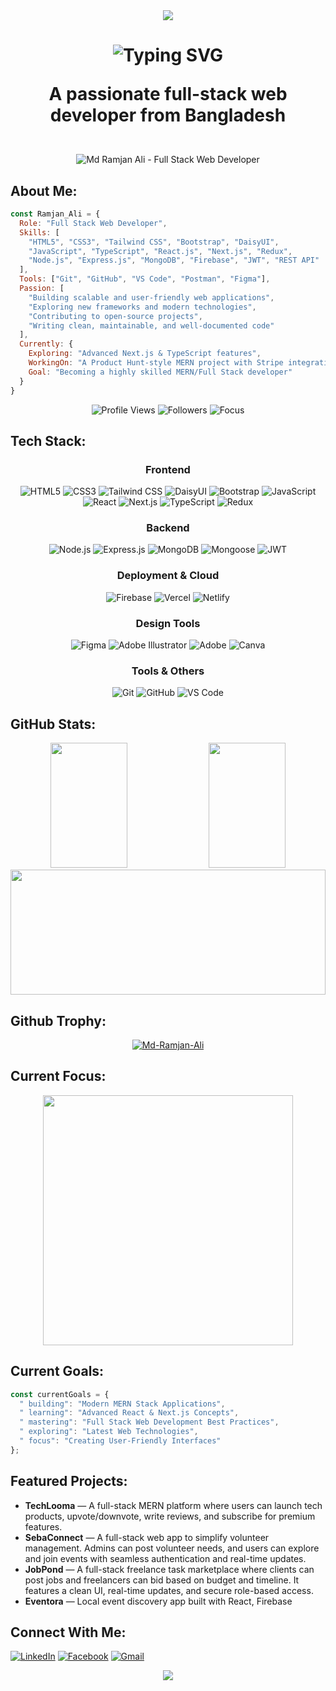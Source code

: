 <div align="center">
  <img src="https://capsule-render.vercel.app/api?type=waving&color=0:E1EAFC,100:F6D5F7&height=200&section=header&text=MD+RAMJAN%20ALI&fontSize=40&fontColor=fff&animation=fadeIn&fontAlignY=38&desc=MERN+Stack%20Web+Developer%20&descAlignY=51&descAlign=50"/>
</div>

<!-- Typing animation header -->

<h1 align="center">
  <img src="https://readme-typing-svg.demolab.com?font=Fira+Code&weight=600&pause=1000&center=true&vCenter=true&width=450&lines=Hi+%F0%9F%91%8B%2C+I'm+Ramjan+Ali" alt="Typing SVG" />
    <p> A passionate full-stack web developer from Bangladesh</p>
</h1>

<br/>

<div align="center">
 <img align="center" src="https://qph.cf2.quoracdn.net/main-qimg-cb0d139e178018df8b3e778369395ac7" alt="Md Ramjan Ali - Full Stack Web Developer"/>
</div>

## About Me:

```js
const Ramjan_Ali = {
  Role: "Full Stack Web Developer",
  Skills: [
    "HTML5", "CSS3", "Tailwind CSS", "Bootstrap", "DaisyUI",
    "JavaScript", "TypeScript", "React.js", "Next.js", "Redux",
    "Node.js", "Express.js", "MongoDB", "Firebase", "JWT", "REST API"
  ],
  Tools: ["Git", "GitHub", "VS Code", "Postman", "Figma"],
  Passion: [
    "Building scalable and user-friendly web applications",
    "Exploring new frameworks and modern technologies",
    "Contributing to open-source projects",
    "Writing clean, maintainable, and well-documented code"
  ],
  Currently: {
    Exploring: "Advanced Next.js & TypeScript features",
    WorkingOn: "A Product Hunt-style MERN project with Stripe integration",
    Goal: "Becoming a highly skilled MERN/Full Stack developer"
  }
}
```


<div align="center">
  <img src="https://komarev.com/ghpvc/?username=Md-Ramjan-Ali&style=for-the-badge&color=blue" alt="Profile Views" />
  <img src="https://img.shields.io/github/followers/Md-Ramjan-Ali?style=for-the-badge&color=blue&labelColor=black" alt="Followers" />
  <img src="https://img.shields.io/badge/Focus-Full%20Stack%20Development-blue?style=for-the-badge" alt="Focus" />
</div>

## Tech Stack:

<div align="center">
  
### Frontend
  
![HTML5](https://img.shields.io/badge/HTML5-E34F26?style=for-the-badge&logo=html5&logoColor=white)
![CSS3](https://img.shields.io/badge/CSS3-1572B6?style=for-the-badge&logo=css3&logoColor=white)
![Tailwind CSS](https://img.shields.io/badge/Tailwind_CSS-38B2AC?style=for-the-badge&logo=tailwind-css&logoColor=white)
![DaisyUI](https://img.shields.io/badge/daisyui-5A0EF8?style=for-the-badge&logo=daisyui&logoColor=white)
![Bootstrap](https://img.shields.io/badge/bootstrap-%238511FA.svg?style=for-the-badge&logo=bootstrap&logoColor=white)
![JavaScript](https://img.shields.io/badge/JavaScript-F7DF1E?style=for-the-badge&logo=javascript&logoColor=black)
![React](https://img.shields.io/badge/React-20232A?style=for-the-badge&logo=react&logoColor=61DAFB)
![Next.js](https://img.shields.io/badge/Next.js-000000?style=for-the-badge&logo=nextdotjs&logoColor=white)
![TypeScript](https://img.shields.io/badge/TypeScript-3178C6?style=for-the-badge&logo=typescript&logoColor=white)
![Redux](https://img.shields.io/badge/Redux-764ABC?style=for-the-badge&logo=redux&logoColor=white)

### Backend

![Node.js](https://img.shields.io/badge/Node.js-43853D?style=for-the-badge&logo=node.js&logoColor=white)
![Express.js](https://img.shields.io/badge/Express.js-404D59?style=for-the-badge&logo=express&logoColor=white)
![MongoDB](https://img.shields.io/badge/MongoDB-4EA94B?style=for-the-badge&logo=mongodb&logoColor=white)
![Mongoose](https://img.shields.io/badge/Mongoose-880000?style=for-the-badge&logo=mongoose&logoColor=white)
![JWT](https://img.shields.io/badge/JWT-black?style=for-the-badge&logo=JSON%20web%20tokens)

### Deployment & Cloud

![Firebase](https://img.shields.io/badge/firebase-%23FFCA28.svg?style=for-the-badge&logo=firebase&logoColor=black)
![Vercel](https://img.shields.io/badge/vercel-%23000000.svg?style=for-the-badge&logo=vercel&logoColor=white)
![Netlify](https://img.shields.io/badge/netlify-%23000000.svg?style=for-the-badge&logo=netlify&logoColor=#00C7B7)

### Design Tools

![Figma](https://img.shields.io/badge/figma-%23F24E1E.svg?style=for-the-badge&logo=figma&logoColor=white)
![Adobe Illustrator](https://img.shields.io/badge/adobe%20illustrator-%23FF9A00.svg?style=for-the-badge&logo=adobe%20illustrator&logoColor=white)
![Adobe](https://img.shields.io/badge/adobe-%23FF0000.svg?style=for-the-badge&logo=adobe&logoColor=white)
![Canva](https://img.shields.io/badge/Canva-%2300C4CC.svg?style=for-the-badge&logo=Canva&logoColor=white)

### Tools & Others

![Git](https://img.shields.io/badge/Git-F05032?style=for-the-badge&logo=git&logoColor=white)
![GitHub](https://img.shields.io/badge/GitHub-100000?style=for-the-badge&logo=github&logoColor=white)
![VS Code](https://img.shields.io/badge/VS_Code-007ACC?style=for-the-badge&logo=visual-studio-code&logoColor=white)

</div>

## GitHub Stats:

<div align="center">
  <img width="49.5%" style="height: 200px;" src="https://github-readme-stats.vercel.app/api?username=Md-Ramjan-Ali&show_icons=true&theme=tokyonight&hide_border=true&count_private=true" />
  <img width="49.5%" style="height: 200px;" src="https://github-readme-stats.vercel.app/api/top-langs/?username=Md-Ramjan-Ali&theme=tokyonight&hide_border=true&layout=compact&langs_count=8" />
</div>

<div align="center">
  
   <img width="100%" style="height: 200px;" src="https://nirzak-streak-stats.vercel.app/?user=Md-Ramjan-Ali&theme=dark&hide_border=false" />
</div>

## Github Trophy:
<p align="center">
  <a href="https://github.com/ryo-ma/github-profile-trophy">
    
   <img src="https://github-profile-trophy.vercel.app/?username=Md-Ramjan-Ali&margin-w=20&margin-h=20" alt="Md-Ramjan-Ali" />
  </a>
</p>

## Current Focus:

<div align="center">
  <img src="https://user-images.githubusercontent.com/74038190/229223263-cf2e4b07-2615-4f87-9c38-e37600f8381a.gif" width="400">
</div>

## Current Goals:
```js
const currentGoals = {
  " building": "Modern MERN Stack Applications",
  " learning": "Advanced React & Next.js Concepts",
  " mastering": "Full Stack Web Development Best Practices",
  " exploring": "Latest Web Technologies",
  " focus": "Creating User-Friendly Interfaces"
};
```

## Featured Projects:

-  **TechLooma** — A full-stack MERN platform where users can launch tech products, upvote/downvote, write reviews, and subscribe
for premium features.  
-  **SebaConnect** — A full-stack web app to simplify volunteer management. Admins can post volunteer needs, and users can explore
and join events with seamless authentication and real-time updates.
-  **JobPond** — A full-stack freelance task marketplace where clients can post jobs and freelancers can bid based on budget and
timeline. It features a clean UI, real-time updates, and secure role-based access.
-  **Eventora** — Local event discovery app built with React, Firebase  

## Connect With Me:

<div>
  
[![LinkedIn](https://img.shields.io/badge/LinkedIn-0077B5?style=for-the-badge&logo=linkedin&logoColor=white)](http://www.linkedin.com/in/md-ramjan-ali-khan)
[![Facebook](https://img.shields.io/badge/Facebook-1877F2?style=for-the-badge&logo=facebook&logoColor=white)](https://www.facebook.com/gm.romjan.50)
[![Gmail](https://img.shields.io/badge/Gmail-D14836?style=for-the-badge&logo=gmail&logoColor=white)](mailto:ramjanbd1999@gmail.com
)

</div>

<div align="center">
<img src="https://capsule-render.vercel.app/api?type=waving&color=0:E1EAFC,100:F6D5F7&height=120&section=footer&text=Thanks+for+Visiting!&fontSize=28&fontColor=000&animation=fadeIn&fontAlignX"/>
 </div>
